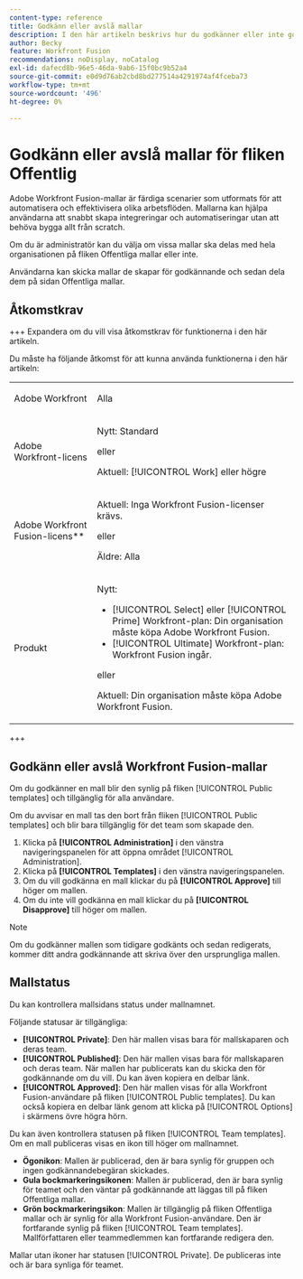 ```yaml
---
content-type: reference
title: Godkänn eller avslå mallar
description: I den här artikeln beskrivs hur du godkänner eller inte godkänner Fusion-mallar.
author: Becky
feature: Workfront Fusion
recommendations: noDisplay, noCatalog
exl-id: dafecd8b-96e5-46da-9ab6-15f0bc9b52a4
source-git-commit: e0d9d76ab2cbd8bd277514a4291974af4fceba73
workflow-type: tm+mt
source-wordcount: '496'
ht-degree: 0%

---
```


# Godkänn eller avslå mallar för fliken Offentlig

Adobe Workfront Fusion-mallar är färdiga scenarier som utformats för att automatisera och effektivisera olika arbetsflöden. Mallarna kan hjälpa användarna att snabbt skapa integreringar och automatiseringar utan att behöva bygga allt från scratch.

Om du är administratör kan du välja om vissa mallar ska delas med hela organisationen på fliken Offentliga mallar eller inte.

Användarna kan skicka mallar de skapar för godkännande och sedan dela dem på sidan Offentliga mallar. <!--do the have to be requested or can an admin just choose to approve?-->

## Åtkomstkrav

+++ Expandera om du vill visa åtkomstkrav för funktionerna i den här artikeln.

Du måste ha följande åtkomst för att kunna använda funktionerna i den här artikeln:

<table style="table-layout:auto">
  <col>
  <col>
  <tbody>
    <tr>
      <td role="rowheader">Adobe Workfront</td>
      <td><p>Alla</p></td>
    </tr>
    <tr data-mc-conditions="">
      <td role="rowheader">Adobe Workfront-licens</td>
      <td><p>Nytt: Standard</p><p>eller</p><p>Aktuell: [!UICONTROL Work] eller högre</p></td>
    </tr>
    <tr>
      <td role="rowheader">Adobe Workfront Fusion-licens**</td>
      <td>
        <p>Aktuell: Inga Workfront Fusion-licenser krävs.</p>
        <p>eller</p>
        <p>Äldre: Alla</p>
      </td>
    </tr>
    <tr>
      <td role="rowheader">Produkt</td>
      <td>
        <p>Nytt:</p>
        <ul>
          <li>[!UICONTROL Select] eller [!UICONTROL Prime] Workfront-plan: Din organisation måste köpa Adobe Workfront Fusion.</li>
          <li>[!UICONTROL Ultimate] Workfront-plan: Workfront Fusion ingår.</li>
        </ul>
        <p>eller</p>
        <p>Aktuell: Din organisation måste köpa Adobe Workfront Fusion.</p>
      </td>
    </tr>
  </tbody>
</table>

<!--
For more detail about the information in this table, see [Access requirements in Workfront documentation](/help/quicksilver/administration-and-setup/add-users/access-levels-and-object-permissions/access-level-requirements-in-documentation.md). 

For information on Adobe Workfront Fusion licenses, see [Adobe Workfront Fusion licenses](../../workfront-fusion/get-started/license-automation-vs-integration.md).-->

+++

## Godkänn eller avslå Workfront Fusion-mallar

Om du godkänner en mall blir den synlig på fliken [!UICONTROL Public templates] och tillgänglig för alla användare.

Om du avvisar en mall tas den bort från fliken [!UICONTROL Public templates] och blir bara tillgänglig för det team som skapade den.

1. Klicka på **[!UICONTROL Administration]** i den vänstra navigeringspanelen för att öppna området [!UICONTROL Administration].
1. Klicka på **[!UICONTROL Templates]** i den vänstra navigeringspanelen.
1. Om du vill godkänna en mall klickar du på **[!UICONTROL Approve]** till höger om mallen.
1. Om du inte vill godkänna en mall klickar du på **[!UICONTROL Disapprove]** till höger om mallen.

>[!NOTE]
>
>Om du godkänner mallen som tidigare godkänts och sedan redigerats, kommer ditt andra godkännande att skriva över den ursprungliga mallen.


## Mallstatus

Du kan kontrollera mallsidans status under mallnamnet.

Följande statusar är tillgängliga:

* **[!UICONTROL Private]**: Den här mallen visas bara för mallskaparen och deras team.
* **[!UICONTROL Published]**: Den här mallen visas bara för mallskaparen och deras team. När mallen har publicerats kan du skicka den för godkännande om du vill. Du kan även kopiera en delbar länk.
* **[!UICONTROL Approved]**: Den här mallen visas för alla Workfront Fusion-användare på fliken [!UICONTROL Public templates]. Du kan också kopiera en delbar länk genom att klicka på [!UICONTROL Options] i skärmens övre högra hörn.

Du kan även kontrollera statusen på fliken [!UICONTROL Team templates]. Om en mall publiceras visas en ikon till höger om mallnamnet.

* **Ögonikon**: Mallen är publicerad, den är bara synlig för gruppen och ingen godkännandebegäran skickades.
* **Gula bockmarkeringsikonen**: Mallen är publicerad, den är bara synlig för teamet och den väntar på godkännande att läggas till på fliken Offentliga mallar.
* **Grön bockmarkeringsikon**: Mallen är tillgänglig på fliken Offentliga mallar och är synlig för alla Workfront Fusion-användare. Den är fortfarande synlig på fliken [!UICONTROL Team templates]. Mallförfattaren eller teammedlemmen kan fortfarande redigera den.

Mallar utan ikoner har statusen [!UICONTROL Private]. De publiceras inte och är bara synliga för teamet.


<!--

## Questions about how this works

Editing

1. If an admin edits a template, do they have to publish again? ... Do they have to approve again?
1. What does publishing actually do?
1. Does a user have to submit for approval to share on the Public tab or can admin go through and approve/reject which ones they want? 
1. What is the admin approving? Does a user have to submit it for approval? 



What does "Publishing" mean?
What does "Approving" mean?
If an admin edits a template, do they have to publish again? ... Do they have to approve again?
Does a user have to submit for approval to share on the Public tab or can admin go through and approve/reject which ones they want? 
What is the admin approving? Does a user have to submit it for approval?

-->
